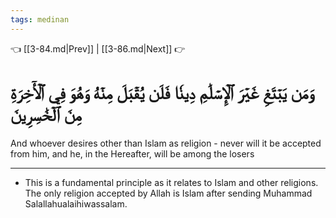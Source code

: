 ```yaml
---
tags: medinan
---
```


👈 [[3-84.md|Prev]] | [[3-86.md|Next]] 👉

# وَمَن يَبۡتَغِ غَيۡرَ ٱلۡإِسۡلَٰمِ دِينٗا فَلَن يُقۡبَلَ مِنۡهُ وَهُوَ فِي ٱلۡأٓخِرَةِ مِنَ ٱلۡخَٰسِرِينَ

And whoever desires other than Islam as religion - never will it be accepted from him, and he, in the Hereafter, will be among the losers

---
- This is a fundamental principle as it relates to Islam and other religions. The only religion accepted by Allah is Islam after sending Muhammad Salallahualaihiwassalam.

